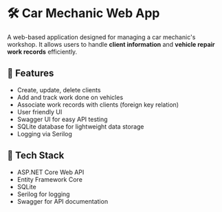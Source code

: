 # 🛠️ Car Mechanic Web App

A web-based application designed for managing a car mechanic's workshop. It allows users to handle **client information** and **vehicle repair work records** efficiently.

## 🚗 Features

- Create, update, delete clients
- Add and track work done on vehicles
- Associate work records with clients (foreign key relation)
- User friendly UI
- Swagger UI for easy API testing
- SQLite database for lightweight data storage
- Logging via Serilog

## 🧰 Tech Stack

- ASP.NET Core Web API
- Entity Framework Core
- SQLite
- Serilog for logging
- Swagger for API documentation
